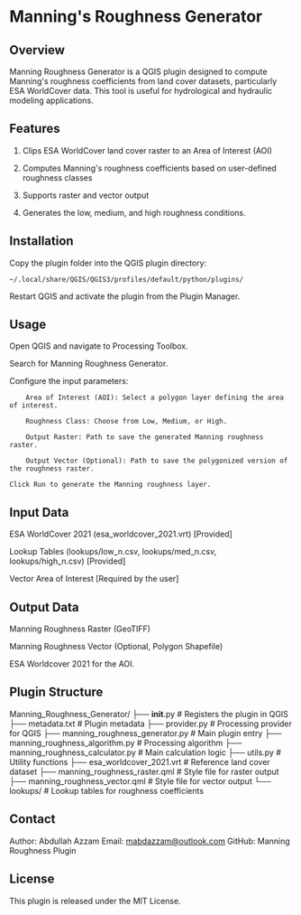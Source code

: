 # Manning's Roughness Generator
## Overview

Manning Roughness Generator is a QGIS plugin designed to compute Manning's roughness coefficients from land cover datasets, particularly ESA WorldCover data. This tool is useful for hydrological and hydraulic modeling applications.
## Features

1. Clips ESA WorldCover land cover raster to an Area of Interest (AOI)

2. Computes Manning's roughness coefficients based on user-defined roughness classes

3. Supports raster and vector output

4. Generates the low, medium, and high roughness conditions. 

## Installation

Copy the plugin folder into the QGIS plugin directory:

    ~/.local/share/QGIS/QGIS3/profiles/default/python/plugins/

Restart QGIS and activate the plugin from the Plugin Manager.

## Usage

Open QGIS and navigate to Processing Toolbox.

Search for Manning Roughness Generator.

Configure the input parameters:

        Area of Interest (AOI): Select a polygon layer defining the area of interest.

        Roughness Class: Choose from Low, Medium, or High.

        Output Raster: Path to save the generated Manning roughness raster.

        Output Vector (Optional): Path to save the polygonized version of the roughness raster.

    Click Run to generate the Manning roughness layer.

## Input Data

ESA WorldCover 2021 (esa_worldcover_2021.vrt) [Provided]

Lookup Tables (lookups/low_n.csv, lookups/med_n.csv, lookups/high_n.csv) [Provided]

Vector Area of Interest [Required by the user]

## Output Data

Manning Roughness Raster (GeoTIFF)

Manning Roughness Vector (Optional, Polygon Shapefile)

ESA Worldcover 2021 for the AOI.

## Plugin Structure
Manning_Roughness_Generator/
├── __init__.py                 # Registers the plugin in QGIS
├── metadata.txt                # Plugin metadata
├── provider.py                 # Processing provider for QGIS
├── manning_roughness_generator.py # Main plugin entry
├── manning_roughness_algorithm.py # Processing algorithm
├── manning_roughness_calculator.py # Main calculation logic
├── utils.py                     # Utility functions
├── esa_worldcover_2021.vrt       # Reference land cover dataset
├── manning_roughness_raster.qml  # Style file for raster output
├── manning_roughness_vector.qml  # Style file for vector output
└── lookups/                      # Lookup tables for roughness coefficients


## Contact

Author: Abdullah Azzam
Email: mabdazzam@outlook.com
GitHub: Manning Roughness Plugin

## License

This plugin is released under the MIT License.



